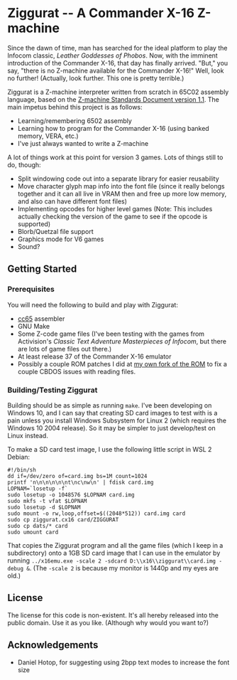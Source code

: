 # Ziggurat -- A Commander X-16 Z-machine

Since the dawn of time, man has searched for the ideal platform to play the Infocom classic, *Leather Goddesses of Phobos*. Now, with the imminent introduction of the Commander X-16, that day has finally arrived. "But," you say, "there is no Z-machine available for the Commander X-16!" Well, look no further! (Actually, look further. This one is pretty terrible.)

Ziggurat is a Z-machine interpreter written from scratch in 65C02 assembly language, based on the [Z-machine Standards Document version 1.1](http://inform-fiction.org/zmachine/standards/z1point1/index.html). The main impetus behind this project is as follows:
* Learning/remembering 6502 assembly
* Learning how to program for the Commander X-16 (using banked memory, VERA, etc.)
* I've just always wanted to write a Z-machine

A lot of things work at this point for version 3 games. Lots of things still to do, though:
* Split windowing code out into a separate library for easier reusability
* Move character glyph map info into the font file (since it really belongs together and it can all live in VRAM then and free up more low memory, and also can have different font files)
* Implementing opcodes for higher level games (Note: This includes actually checking the version of the game to see if the opcode is supported)
* Blorb/Quetzal file support
* Graphics mode for V6 games
* Sound?

## Getting Started

### Prerequisites

You will need the following to build and play with Ziggurat:
* [cc65](https://cc65.github.io/) assembler
* GNU Make
* Some Z-code game files (I've been testing with the games from Activision's *Classic Text Adventure Masterpieces of Infocom*, but there are lots of game files out there.)
* At least release 37 of the Commander X-16 emulator
* Possibly a couple ROM patches I did at [my own fork of the ROM](https://github.com/theelkmechanic/x16-rom) to fix a couple CBDOS issues with reading files.

### Building/Testing Ziggurat

Building should be as simple as running `make`. I've been developing on Windows 10, and I can say that creating SD card images to test with is a pain unless you install Windows Subsystem for Linux 2 (which requires the Windows 10 2004 release). So it may be simpler to just develop/test on Linux instead.

To make a SD card test image, I use the following little script in WSL 2 Debian:
```
#!/bin/sh
dd if=/dev/zero of=card.img bs=1M count=1024
printf 'n\n\n\n\n\nt\nc\nw\n' | fdisk card.img
LOPNAM=`losetup -f`
sudo losetup -o 1048576 $LOPNAM card.img
sudo mkfs -t vfat $LOPNAM
sudo losetup -d $LOPNAM
sudo mount -o rw,loop,offset=$((2048*512)) card.img card
sudo cp ziggurat.cx16 card/ZIGGURAT
sudo cp dats/* card
sudo umount card
```
That copies the Ziggurat program and all the game files (which I keep in a subdirectory) onto a 1GB SD card image that I can use in the emulator by running `../x16emu.exe -scale 2 -sdcard D:\\x16\\ziggurat\\card.img -debug &`. (The `-scale 2` is because my monitor is 1440p and my eyes are old.)

## License

The license for this code is non-existent. It's all hereby released into the public domain. Use it as you like. (Although why would you want to?)

## Acknowledgements

* Daniel Hotop, for suggesting using 2bpp text modes to increase the font size
